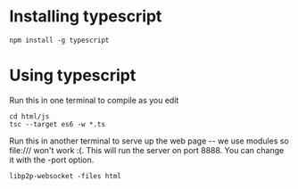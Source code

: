 # Installing typescript

```shell
npm install -g typescript
```

# Using typescript

Run this in one terminal to compile as you edit

```shell
cd html/js
tsc --target es6 -w *.ts
```

Run this in another terminal to serve up the web page -- we use modules so file:/// won't work :(. This will run the server on port 8888. You can change it with the -port option.

```shell
libp2p-websocket -files html
```
